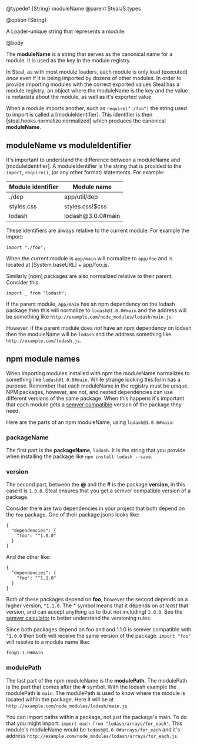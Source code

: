 @typedef {String} moduleName
@parent StealJS.types

@option {String}

A Loader-unique string that represents a module.

@body

The **moduleName** is a string that serves as the canonical name for a module. It is used as the key in the module registry.

In Steal, as with most module loaders, each module is only load (executed) *once* even if it is being imported by dozens of other modules. In order to provide importing modules with the correct exported values Steal has a module registry; an object where the moduleName is the key and the value is metadata about the module, as well as it's exported value.

When a module imports another, such as `require("./foo")` the string used to import is called a [moduleIdentifier]. This identifier is then [steal.hooks.normalize normalized] which produces the canonical **moduleName**.

## moduleName vs moduleIdentifier

It's important to understand the difference between a moduleName and [moduleIdentifier]. A moduleIdentifier is the string that is provided to the `import`, `require()`, (or any other format) statements. For example:

<table>
<thead>
<tr>
	<th>Module identifier</th><th>Module name</th>
</tr>
</thead>
<tbody>
<tr><td>./dep</td><td>app/util/dep</td></tr>
<tr><td>styles.css</td><td>styles.css!$css</td></tr>
<tr><td>lodash</td><td>lodash@3.0.0#main</td></tr>
</tbody>
</table>

These identifiers are always relative to the current module. For example the import:

```
import "./foo";
```

When the current module is `app/main` will normalize to `app/foo` and is located at [System.baseURL] + app/foo.js.

Similarly [npm] packages are also normalized relative to their parent. Consider this:

```
import _ from "lodash";
```

If the parent module, `app/main` has an npm dependency on the lodash package then this will normalize to `lodash@1.0.0#main` and the address will be something like `http://example.com/node_modules/lodash/main.js`.

However, if the parent module does *not* have an npm dependency on lodash then the moduleName will be `lodash` and the address something like `http://example.com/lodash.js`.

## npm module names

When importing modules installed with npm the moduleName normalizes to something like `lodash@1.0.0#main`. While strange looking this form has a purpose. Remember that each moduleName in the registry must be *unique*. NPM packages, however, are not, and nested dependencies can use different versions of the same package. When this happens it's important that each module gets a [semver compatible](http://semver.org/) version of the package they need.

Here are the parts of an npm moduleName, using `lodash@1.0.0#main`:

### packageName

The first part is the **packageName**, `lodash`. It is the string that you provide when installing the package like `npm install lodash --save`.

### version

The second part, between the **@** and the **#** is the package **version**, in this case it is `1.0.0`. Steal ensures that you get a semver compatible version of a package.

Consider there are two dependencies in your project that both depend on the `foo` package. One of their package.jsons looks like:

```
{
  "dependencies": {
    "foo": "^1.0.0"
  }
}
```

And the other like:

```
{
  "dependencies": {
    "foo": "^1.1.0"
  }
}
```

Both of these packages depend on **foo**, however the second depends on a higher version, `^1.1.0`. The **^** symbol means that it depends on *at least* that version, and can accept anything up to (but not including) `2.0.0`.  See the [semver calculator](http://semver.npmjs.com/) to better understand the versioning rules.

Since both packages depend on foo and and 1.1.0 is semver compatible with `^1.0.0` then both will receive the same version of the package. `import "foo"` will resolve to a module name like:

```
foo@1.1.0#main
```

### modulePath

The last part of the npm moduleName is the **modulePath**. The modulePath is the part that comes after the **#** symbol. With the lodash example the modulePath is `main`. The modulePath is used to know where the module is located within the package. Here it will be at `http://example.com/node_modules/lodash/main.js`.

You can import paths within a package, not just the package's main. To do that you might import: `import each from "lodash/arrays/for_each"`. This module's moduleName would be `lodash@1.0.0#arrays/for_each` and it's address `http://example.com/node_modules/lodash/arrays/for_each.js`.
